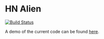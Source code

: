 # HN Alien

[![Build Status](travis-image)](travis-url)

A demo of the current code can be found [here](demo-url).

[travis-image]: https://img.shields.io/travis/loctn/hn-alien/master.svg
[travis-url]: https://travis-ci.org/loctn/hn-alien
[demo-url]: http://locwin.com/hnalien